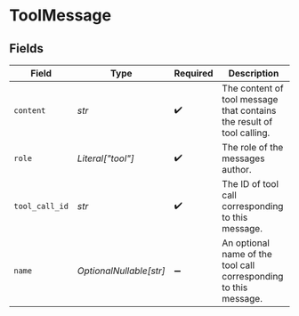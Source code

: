 # ToolMessage


## Fields

| Field                                                                 | Type                                                                  | Required                                                              | Description                                                           |
| --------------------------------------------------------------------- | --------------------------------------------------------------------- | --------------------------------------------------------------------- | --------------------------------------------------------------------- |
| `content`                                                             | *str*                                                                 | :heavy_check_mark:                                                    | The content of tool message that contains the result of tool calling. |
| `role`                                                                | *Literal["tool"]*                                                     | :heavy_check_mark:                                                    | The role of the messages author.                                      |
| `tool_call_id`                                                        | *str*                                                                 | :heavy_check_mark:                                                    | The ID of tool call corresponding to this message.                    |
| `name`                                                                | *OptionalNullable[str]*                                               | :heavy_minus_sign:                                                    | An optional name of the tool call corresponding to this message.      |
